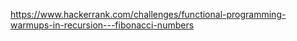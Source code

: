 https://www.hackerrank.com/challenges/functional-programming-warmups-in-recursion---fibonacci-numbers